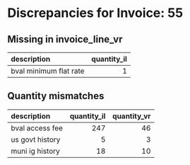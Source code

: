 # Discrepancies for Invoice: 55

## Missing in invoice_line_vr

| description            |   quantity_il |
|:-----------------------|--------------:|
| bval minimum flat rate |             1 |

## Quantity mismatches

| description     |   quantity_il |   quantity_vr |
|:----------------|--------------:|--------------:|
| bval access fee |           247 |            46 |
| us govt history |             5 |             3 |
| muni ig history |            18 |            10 |
